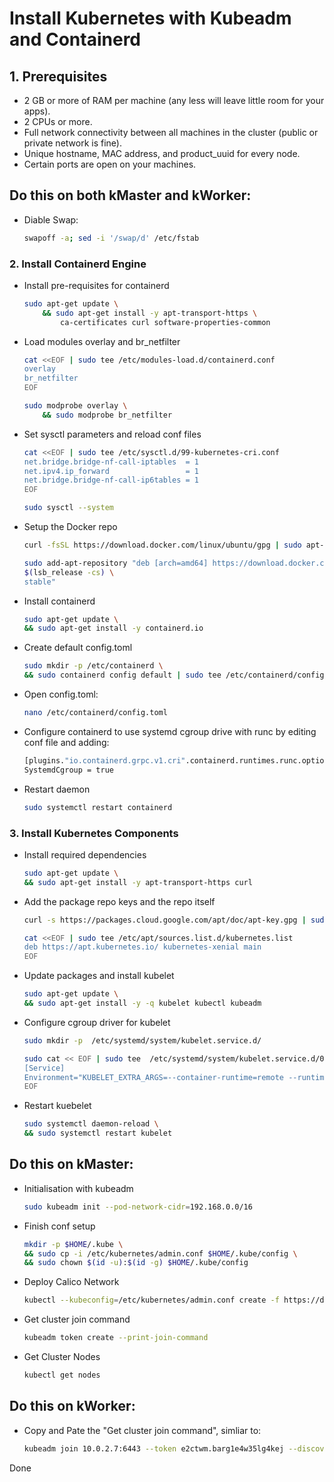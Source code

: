 # Install Kubernetes with Kubeadm and Containerd

## 1. Prerequisites
* 2 GB or more of RAM per machine (any less will leave little room for your apps).
* 2 CPUs or more.
* Full network connectivity between all machines in the cluster (public or private network is fine).
* Unique hostname, MAC address, and product_uuid for every node.
* Certain ports are open on your machines.

## Do this on both kMaster and kWorker:

* Diable Swap:
    ```bash
    swapoff -a; sed -i '/swap/d' /etc/fstab
    ```

### 2. Install Containerd Engine

* Install pre-requisites for containerd
    ```bash
    sudo apt-get update \
        && sudo apt-get install -y apt-transport-https \
            ca-certificates curl software-properties-common
    ```

* Load modules overlay and br_netfilter
    ```bash
    cat <<EOF | sudo tee /etc/modules-load.d/containerd.conf
    overlay
    br_netfilter
    EOF

    sudo modprobe overlay \
        && sudo modprobe br_netfilter
    ```

* Set sysctl parameters and reload conf files
    ```bash
    cat <<EOF | sudo tee /etc/sysctl.d/99-kubernetes-cri.conf
    net.bridge.bridge-nf-call-iptables  = 1
    net.ipv4.ip_forward                 = 1
    net.bridge.bridge-nf-call-ip6tables = 1
    EOF

    sudo sysctl --system
    ```

* Setup the Docker repo
    ```bash
    curl -fsSL https://download.docker.com/linux/ubuntu/gpg | sudo apt-key --keyring /etc/apt/trusted.gpg.d/docker.gpg add -

    sudo add-apt-repository "deb [arch=amd64] https://download.docker.com/linux/ubuntu \
    $(lsb_release -cs) \
    stable"
    ```

* Install containerd
    ```bash
    sudo apt-get update \
    && sudo apt-get install -y containerd.io
    ```

* Create default config.toml
    ```bash
    sudo mkdir -p /etc/containerd \
    && sudo containerd config default | sudo tee /etc/containerd/config.toml
    ```
    
* Open config.toml:
    ```bash
    nano /etc/containerd/config.toml
    ```
    
* Configure containerd to use systemd cgroup drive with runc by editing conf file and adding:
    ```bash
    [plugins."io.containerd.grpc.v1.cri".containerd.runtimes.runc.options]
    SystemdCgroup = true
    ```

* Restart daemon
    ```bash
    sudo systemctl restart containerd
    ```

### 3. Install Kubernetes Components

* Install required dependencies
    ```bash
    sudo apt-get update \
    && sudo apt-get install -y apt-transport-https curl
    ```

* Add the package repo keys and the repo itself
    ```bash
    curl -s https://packages.cloud.google.com/apt/doc/apt-key.gpg | sudo apt-key add -

    cat <<EOF | sudo tee /etc/apt/sources.list.d/kubernetes.list
    deb https://apt.kubernetes.io/ kubernetes-xenial main
    EOF
    ```

* Update packages and install kubelet
    ```bash
    sudo apt-get update \
    && sudo apt-get install -y -q kubelet kubectl kubeadm
    ```

* Configure cgroup driver for kubelet
    ```bash
    sudo mkdir -p  /etc/systemd/system/kubelet.service.d/

    sudo cat << EOF | sudo tee  /etc/systemd/system/kubelet.service.d/0-containerd.conf
    [Service]
    Environment="KUBELET_EXTRA_ARGS=--container-runtime=remote --runtime-request-timeout=15m --container-runtime-endpoint=unix:///run/containerd/containerd.sock --cgroup-driver='systemd'"
    EOF
    ```

* Restart kuebelet
    ```bash
    sudo systemctl daemon-reload \
    && sudo systemctl restart kubelet
    ```

## Do this on kMaster:

* Initialisation with kubeadm
    ```bash
    sudo kubeadm init --pod-network-cidr=192.168.0.0/16
    ```

* Finish conf setup
    ```bash
    mkdir -p $HOME/.kube \
    && sudo cp -i /etc/kubernetes/admin.conf $HOME/.kube/config \
    && sudo chown $(id -u):$(id -g) $HOME/.kube/config
    ```

* Deploy Calico Network
    ```bash
    kubectl --kubeconfig=/etc/kubernetes/admin.conf create -f https://docs.projectcalico.org/v3.14/manifests/calico.yaml
    ```

* Get cluster join command
    ```bash
    kubeadm token create --print-join-command
    ```

* Get Cluster Nodes
    ```bash
    kubectl get nodes
    ```

## Do this on kWorker:
* Copy and Pate the "Get cluster join command", simliar to:
    ```bash
    kubeadm join 10.0.2.7:6443 --token e2ctwm.barg1e4w35lg4kej --discovery-token-ca-cert-hash sha256:ea81b70854c915a8d965b038f897261affc4889398b46e1cea3b3f1fddd95036
    ```


Done

